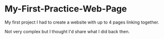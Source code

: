 # My-First-Practice-Web-Page

My first project I had to create a website with up to 4 pages linking together.

Not very complex but I thought I'd share what I did back then.
